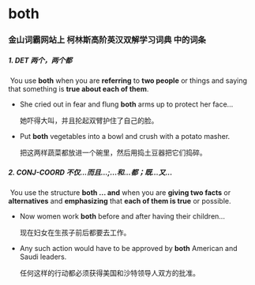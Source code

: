 # both

### 金山词霸网站上 柯林斯高阶英汉双解学习词典 中的词条

##### 1. DET  两个，两个都

​	You use **both** when you are **referring** to **two people** or things and saying that something is **true about each of them**.

- She cried out in fear and flung **both** arms up to protect her face...

  她吓得大叫，并且抡起双臂护住了自己的脸。

- Put **both** vegetables into a bowl and crush with a potato masher.

  把这两样蔬菜都放进一个碗里，然后用捣土豆器把它们捣碎。

##### 2. CONJ-COORD  不仅...而且...;...和...都；既...又...

​	 You use the structure **both ... and** when you are **giving two facts** or **alternatives** and **emphasizing** that **each of them is true** or possible.

- Now women work **both** before and after having their children...

  现在妇女在生孩子前后都要去工作。

- Any such action would have to be approved by **both** American and Saudi leaders.

  任何这样的行动都必须获得美国和沙特领导人双方的批准。